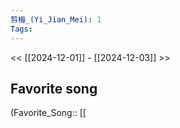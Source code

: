```yaml
---
剪梅_(Yi_Jian_Mei): 1
Tags: 
---
```

 << [[2024-12-01]] - [[2024-12-03]] >> 
## Favorite song
(Favorite_Song:: [[
